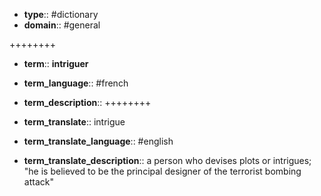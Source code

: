 
- **type**:: #dictionary 
- **domain**:: #general 

++++++++
- **term**:: **intriguer**


- **term_language**:: #french
- **term_description**::
++++++++
- **term_translate**:: intrigue
- **term_translate_language**:: #english
- **term_translate_description**:: a person who devises plots or intrigues; "he is believed to be the principal designer of the terrorist bombing attack"   
